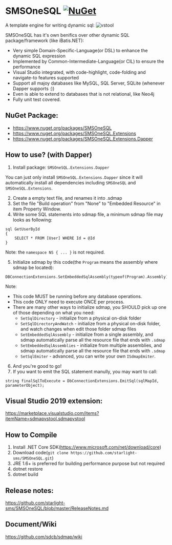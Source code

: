 # SMSOneSQL [![NuGet](https://img.shields.io/badge/nuget-0.16.1-blue.svg)](https://www.nuget.org/packages/SMSOneSQL)
A template engine for writing dynamic sql:
![vstool](./sdmap/src/sdmap.vstool/vstool.png)

SMSOneSQL has it's own benifics over other dynamic SQL package/framework (like iBatis.NET):
* Very simple Domain-Specific-Language(or DSL) to enhance the dynamic SQL expression
* Implemented by Common-Intermediate-Language(or CIL) to ensure the performance
* Visual Studio integrated, with code-highlight, code-folding and navigate-to features supported
* Support all majoy databases like MySQL, SQL Server, SQLite (whenever Dapper supports :))
* Even is able to extend to databases that is not relational, like Neo4j
* Fully unit test covered.

## NuGet Package:
* https://www.nuget.org/packages/SMSOneSQL
* https://www.nuget.org/packages/SMSOneSQL.Extensions
* https://www.nuget.org/packages/SMSOneSQL.Extensions.Dapper

## How to use? (with Dapper)
1. Install package: `SMSOneSQL.Extensions.Dapper`

You can just only install `SMSOneSQL.Extensions.Dapper` since it will automatically install all dependencies including `SMSOneSQL` and `SMSOneSQL.Extensions`.

2. Create a empty text file, and renames it into .sdmap
3. Set the file "Build operation" from "None" to "Embedded Resource" in item Property Window.
4. Write some SQL statements into sdmap file, a minimum sdmap file may looks as following:

```
sql GetUserById
{
    SELECT * FROM [User] WHERE Id = @Id
}
```

Note: the `namespace NS { ... }` is not required.

5. Initialize sdmap by this code(the `Program` means the assembly where sdmap be located): 
```
DBConnectionExtensions.SetEmbeddedSqlAssembly(typeof(Program).Assembly);
```

Note:
  * This code MUST be running before any database operations.
  * This code ONLY need to execute ONCE per process.
  * There are many other ways to initialize sdmap, you SHOULD pick up one of those depending on what you need:
    * `SetSqlDirectory` - initialize from a physical on-disk folder
    * `SetSqlDirectoryAndWatch` - initialize from a physical on-disk folder, and watch changes when edit those folder sdmap files
    * `SetEmbeddedSqlAssembly` - initialize from a single assembly, and sdmap automatically parse all the resource file that ends with `.sdmap`
    * `SetEmbeddedSqlAssemblies` - initialize from multiple assemblies, and sdmap automatically parse all the resource file that ends with `.sdmap`
    * `SetSqlEmiter` - advanced, you can write your own `ISdmapEmiter`.
6. And you're good to go!
7. If you want to emit the SQL statement manully, you may want to call: 

```
string finalSqlToExecute = DbConnectionExtensions.EmitSql(sqlMapId, parameterObject);
```


## Visual Studio 2019 extension:
https://marketplace.visualstudio.com/items?itemName=sdmapvstool.sdmapvstool

## How to Compile
1. Install .NET Core SDK(https://www.microsoft.com/net/download/core)
2. Download code(`git clone https://github.com/starlight-sms/SMSOneSQL.git`)
3. JRE 1.6+ is preferred for building performance purpose but not required
4. dotnet restore
5. dotnet build

## Release notes: 
https://github.com/starlight-sms/SMSOneSQL/blob/master/ReleaseNotes.md

## Document/Wiki
https://github.com/sdcb/sdmap/wiki
